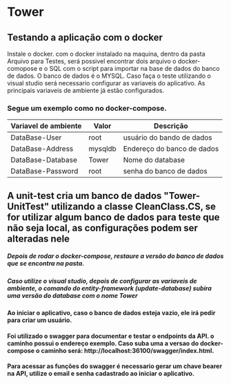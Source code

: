 # Tower
## Testando a aplicação com o docker ##
Instale o docker.
com o docker instalado na maquina, dentro da pasta Arquivo para Testes, será possivel encontrar dois arquivo o docker-comopose e o SQL com o script para importar na base de dados do banco de dados.
O banco de dados é o MYSQL.
Caso faça o teste utilizando o visual studio será necessario configurar as variaveis do aplicativo.
As principais variaveis de ambiente já estão configurados.
### Segue um exemplo como no docker-compose.
   | Variavel de ambiente | Valor | Descrição |
   |---|---|---|
   | DataBase-User | root | usuário do bando de dados |
   | DataBase-Address | mysqldb |Endereço do banco de dados |
   | DataBase-Database | Tower | Nome do database |
   | DataBase-Password | root |  senha do banco de dados |

## A unit-test cria um banco de dados "Tower-UnitTest" utilizando a classe CleanClass.CS, se for utilizar algum banco de dados para teste que não seja local, as configurações podem ser alteradas nele ##


##### Depois de rodar o docker-compose, restaure a versão do banco de dados que se encontra na pasta.
##### Caso utilize o visual studio, depois de configurar as variaveis de ambiente, o comando do entity-framework (update-database) subira uma versão do database com o nome Tower
#### Ao iniciar o aplicativo, caso o banco de dados esteja vazio, ele irá pedir para criar um usuário.
#### Foi utilizado o swagger para documentar e testar o endpoints da API. o caminho possui o endereço exemplo. Caso suba uma a versao do docker-compose o caminho será: http://localhost:36100/swagger/index.html.
#### Para acessar as funções do swagger é necessario gerar um chave bearer na API, utilize o email e senha cadastrado ao iniciar o aplicativo.
